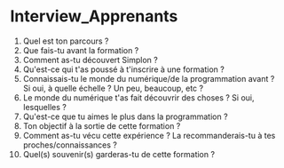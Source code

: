 # Interview_Apprenants

<ol>
    <li>Quel est ton parcours ?</li>
    <li>Que fais-tu avant la formation ?</li>
    <li>Comment as-tu découvert Simplon ?</li>
    <li>Qu'est-ce qui t'as poussé à t'inscrire à une formation ?</li>
    <li>Connaissais-tu le monde du numérique/de la programmation avant ? <br />
    Si oui, à quelle échelle ? Un peu, beaucoup, etc ?</li>
    <li>Le monde du numérique t'as fait découvrir des choses ? Si oui, lesquelles ?</li>
    <li>Qu'est-ce que tu aimes le plus dans la programmation ?</li>
    <li>Ton objectif à la sortie de cette formation ?</li>
    <li>Comment as-tu vécu cette expérience ? La recommanderais-tu à tes proches/connaissances ?</li>
    <li>Quel(s) souvenir(s) garderas-tu de cette formation ?</li>
</ol>
